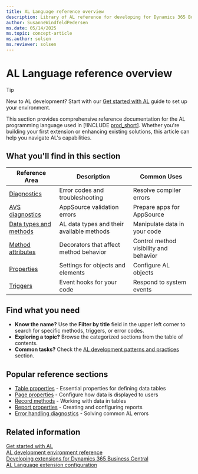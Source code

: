 ```yaml
---
title: AL Language reference overview
description: Library of AL reference for developing for Dynamics 365 Business Central
author: SusanneWindfeldPedersen
ms.date: 05/14/2025
ms.topic: concept-article
ms.author: solsen
ms.reviewer: solsen
---
```


# AL Language reference overview

> [!TIP]  
> New to AL development? Start with our [Get started with AL](devenv-getting-started.md) guide to set up your environment.

This section provides comprehensive reference documentation for the AL programming language used in [!INCLUDE [prod_short](includes/prod_short.md)]. Whether you're building your first extension or enhancing existing solutions, this article can help you navigate AL's capabilities.

## What you'll find in this section

| Reference Area | Description | Common Uses |
|---------------|-------------|------------|
| [Diagnostics](diagnostics/diagnostics.md) | Error codes and troubleshooting | Resolve compiler errors |
| [AVS diagnostics](diagnostics/avs-diagnostics.md) | AppSource validation errors | Prepare apps for AppSource |
| [Data types and methods](methods-auto/library.md) | AL data types and their available methods | Manipulate data in your code |
| [Method attributes](attributes/devenv-method-attributes.md) | Decorators that affect method behavior | Control method visibility and behavior |
| [Properties](properties/devenv-properties.md) | Settings for objects and elements | Configure AL objects |
| [Triggers](triggers-auto/devenv-triggers.md) | Event hooks for your code | Respond to system events |

## Find what you need

- **Know the name?** Use the **Filter by title** field in the upper left corner to search for specific methods, triggers, or error codes.
- **Exploring a topic?** Browse the categorized sections from the table of contents.
- **Common tasks?** Check the [AL development patterns and practices](devenv-dev-overview.md) section.

## Popular reference sections

- [Table properties](properties/properties_tables.md) - Essential properties for defining data tables
- [Page properties](properties/properties_pages.md) - Configure how data is displayed to users
- [Record methods](methods-auto/record/record-data-type.md) - Working with data in tables
- [Report properties](properties/properties_reports.md) - Creating and configuring reports
- [Error handling diagnostics](diagnostics/diagnostics.md) - Solving common AL errors

## Related information

[Get started with AL](devenv-getting-started.md)  
[AL development environment reference](devenv-reference-overview.md)  
[Developing extensions for Dynamics 365 Business Central](devenv-dev-overview.md)  
[AL Language extension configuration](devenv-al-extension-configuration.md)
